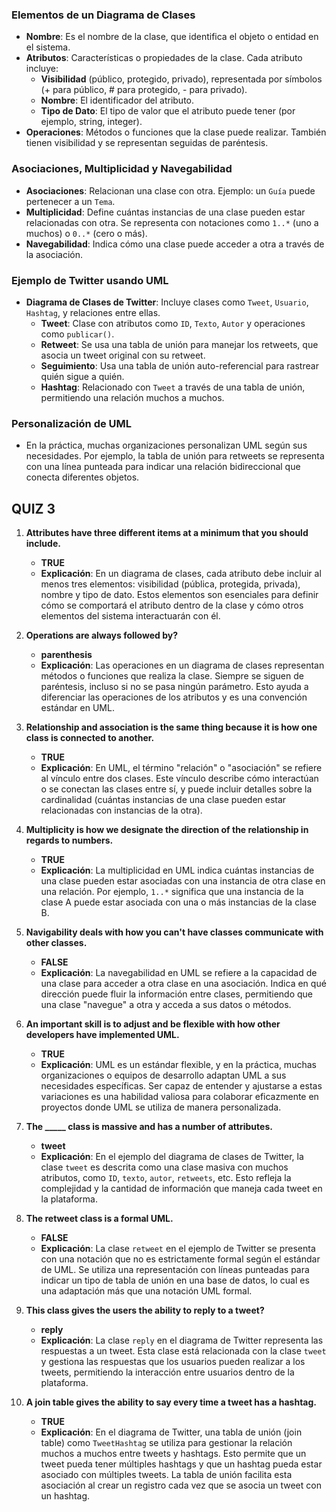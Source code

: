 ### Elementos de un Diagrama de Clases
- **Nombre**: Es el nombre de la clase, que identifica el objeto o entidad en el sistema.
- **Atributos**: Características o propiedades de la clase. Cada atributo incluye:
  - **Visibilidad** (público, protegido, privado), representada por símbolos (+ para público, # para protegido, - para privado).
  - **Nombre**: El identificador del atributo.
  - **Tipo de Dato**: El tipo de valor que el atributo puede tener (por ejemplo, string, integer).
- **Operaciones**: Métodos o funciones que la clase puede realizar. También tienen visibilidad y se representan seguidas de paréntesis.

### Asociaciones, Multiplicidad y Navegabilidad
- **Asociaciones**: Relacionan una clase con otra. Ejemplo: un `Guía` puede pertenecer a un `Tema`.
- **Multiplicidad**: Define cuántas instancias de una clase pueden estar relacionadas con otra. Se representa con notaciones como `1..*` (uno a muchos) o `0..*` (cero o más).
- **Navegabilidad**: Indica cómo una clase puede acceder a otra a través de la asociación.

### Ejemplo de Twitter usando UML
- **Diagrama de Clases de Twitter**: Incluye clases como `Tweet`, `Usuario`, `Hashtag`, y relaciones entre ellas.
  - **Tweet**: Clase con atributos como `ID`, `Texto`, `Autor` y operaciones como `publicar()`.
  - **Retweet**: Se usa una tabla de unión para manejar los retweets, que asocia un tweet original con su retweet.
  - **Seguimiento**: Usa una tabla de unión auto-referencial para rastrear quién sigue a quién.
  - **Hashtag**: Relacionado con `Tweet` a través de una tabla de unión, permitiendo una relación muchos a muchos.

### Personalización de UML
- En la práctica, muchas organizaciones personalizan UML según sus necesidades. Por ejemplo, la tabla de unión para retweets se representa con una línea punteada para indicar una relación bidireccional que conecta diferentes objetos.

## QUIZ 3

1. **Attributes have three different items at a minimum that you should include.**
   - **TRUE**
   - **Explicación**: En un diagrama de clases, cada atributo debe incluir al menos tres elementos: visibilidad (pública, protegida, privada), nombre y tipo de dato. Estos elementos son esenciales para definir cómo se comportará el atributo dentro de la clase y cómo otros elementos del sistema interactuarán con él.

2. **Operations are always followed by?**
   - **parenthesis**
   - **Explicación**: Las operaciones en un diagrama de clases representan métodos o funciones que realiza la clase. Siempre se siguen de paréntesis, incluso si no se pasa ningún parámetro. Esto ayuda a diferenciar las operaciones de los atributos y es una convención estándar en UML.

3. **Relationship and association is the same thing because it is how one class is connected to another.**
   - **TRUE**
   - **Explicación**: En UML, el término "relación" o "asociación" se refiere al vínculo entre dos clases. Este vínculo describe cómo interactúan o se conectan las clases entre sí, y puede incluir detalles sobre la cardinalidad (cuántas instancias de una clase pueden estar relacionadas con instancias de la otra).

4. **Multiplicity is how we designate the direction of the relationship in regards to numbers.**
   - **TRUE**
   - **Explicación**: La multiplicidad en UML indica cuántas instancias de una clase pueden estar asociadas con una instancia de otra clase en una relación. Por ejemplo, `1..*` significa que una instancia de la clase A puede estar asociada con una o más instancias de la clase B.

5. **Navigability deals with how you can't have classes communicate with other classes.**
   - **FALSE**
   - **Explicación**: La navegabilidad en UML se refiere a la capacidad de una clase para acceder a otra clase en una asociación. Indica en qué dirección puede fluir la información entre clases, permitiendo que una clase "navegue" a otra y acceda a sus datos o métodos.

6. **An important skill is to adjust and be flexible with how other developers have implemented UML.**
   - **TRUE**
   - **Explicación**: UML es un estándar flexible, y en la práctica, muchas organizaciones o equipos de desarrollo adaptan UML a sus necesidades específicas. Ser capaz de entender y ajustarse a estas variaciones es una habilidad valiosa para colaborar eficazmente en proyectos donde UML se utiliza de manera personalizada.

7. **The _____ class is massive and has a number of attributes.**
   - **tweet**
   - **Explicación**: En el ejemplo del diagrama de clases de Twitter, la clase `tweet` es descrita como una clase masiva con muchos atributos, como `ID`, `texto`, `autor`, `retweets`, etc. Esto refleja la complejidad y la cantidad de información que maneja cada tweet en la plataforma.

8. **The retweet class is a formal UML.**
   - **FALSE**
   - **Explicación**: La clase `retweet` en el ejemplo de Twitter se presenta con una notación que no es estrictamente formal según el estándar de UML. Se utiliza una representación con líneas punteadas para indicar un tipo de tabla de unión en una base de datos, lo cual es una adaptación más que una notación UML formal.

9. **This class gives the users the ability to reply to a tweet?**
   - **reply**
   - **Explicación**: La clase `reply` en el diagrama de Twitter representa las respuestas a un tweet. Esta clase está relacionada con la clase `tweet` y gestiona las respuestas que los usuarios pueden realizar a los tweets, permitiendo la interacción entre usuarios dentro de la plataforma.

10. **A join table gives the ability to say every time a tweet has a hashtag.**
    - **TRUE**
    - **Explicación**: En el diagrama de Twitter, una tabla de unión (join table) como `TweetHashtag` se utiliza para gestionar la relación muchos a muchos entre tweets y hashtags. Esto permite que un tweet pueda tener múltiples hashtags y que un hashtag pueda estar asociado con múltiples tweets. La tabla de unión facilita esta asociación al crear un registro cada vez que se asocia un tweet con un hashtag.

